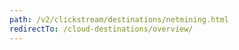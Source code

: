 ```yaml
---
path: /v2/clickstream/destinations/netmining.html
redirectTo: /cloud-destinations/overview/
---
```

